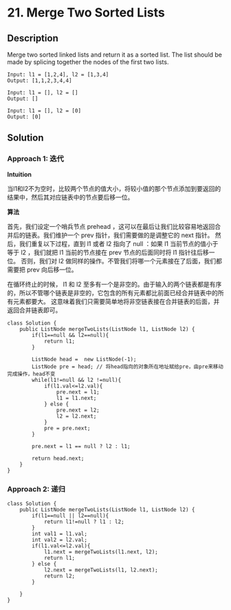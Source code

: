 # 21. Merge Two Sorted Lists

## Description

Merge two sorted linked lists and return it as a sorted list. The list should be made by splicing together the nodes of the first two lists.

```
Input: l1 = [1,2,4], l2 = [1,3,4]
Output: [1,1,2,3,4,4]

Input: l1 = [], l2 = []
Output: []

Input: l1 = [], l2 = [0]
Output: [0]
```

## Solution

### Approach 1: 迭代

**Intuition**

当l1和l2不为空时，比较两个节点的值大小，将较小值的那个节点添加到要返回的结果中，然后其对应链表中的节点要后移一位。

**算法**

首先，我们设定一个哨兵节点 prehead ，这可以在最后让我们比较容易地返回合并后的链表。我们维护一个 prev 指针，我们需要做的是调整它的 next 指针。
然后，我们重复以下过程，直到 l1 或者 l2 指向了 null ：如果 l1 当前节点的值小于等于 l2 ，我们就把 l1 当前的节点接在 prev 节点的后面同时将 l1 指针往后移一位。
否则，我们对 l2 做同样的操作。不管我们将哪一个元素接在了后面，我们都需要把 prev 向后移一位。

在循环终止的时候， l1 和 l2 至多有一个是非空的。由于输入的两个链表都是有序的，所以不管哪个链表是非空的，它包含的所有元素都比前面已经合并链表中的所有元素都要大。
这意味着我们只需要简单地将非空链表接在合并链表的后面，并返回合并链表即可。

```
class Solution {
    public ListNode mergeTwoLists(ListNode l1, ListNode l2) {
        if(l1==null && l2==null){
            return l1;
        }

        ListNode head =  new ListNode(-1);
        ListNode pre = head; // 将head指向的对象所在地址赋给pre，由pre来移动完成操作，head不变
        while(l1!=null && l2 !=null){
            if(l1.val<=l2.val){
                pre.next = l1;
                l1 = l1.next;
            } else {
                pre.next = l2;
                l2 = l2.next;
            }
            pre = pre.next;
        }

        pre.next = l1 == null ? l2 : l1;

        return head.next;
    }
}
```

### Approach 2: 递归

```
class Solution {
    public ListNode mergeTwoLists(ListNode l1, ListNode l2) {
        if(l1==null || l2==null){
            return l1!=null ? l1 : l2; 
        }
        int val1 = l1.val;
        int val2 = l2.val;
        if(l1.val<=l2.val){
            l1.next = mergeTwoLists(l1.next, l2);
            return l1;
        } else {
            l2.next = mergeTwoLists(l1, l2.next);
            return l2;
        }

    }
} 
```



